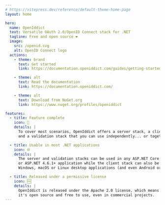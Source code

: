 ```yaml
---
# https://vitepress.dev/reference/default-theme-home-page
layout: home

hero:
  name: OpenIddict
  text: Versatile OAuth 2.0/OpenID Connect stack for .NET
  tagline: Free and open source ❤
  image:
    src: /openid.svg
    alt: OpenID Connect logo
  actions:
    - theme: brand
      text: Get started
      link: https://documentation.openiddict.com/guides/getting-started.html

    - theme: alt
      text: Read the documentation
      link: https://documentation.openiddict.com/

    - theme: alt
      text: Download from NuGet.org
      link: https://www.nuget.org/profiles/openiddict

features:
  - title: Feature complete
    icon: 📜
    details: |
      To cover most scenarios, OpenIddict offers a server stack, a client stack
      and a validation stack that you can use independently... or together.

  - title: Usable in most .NET applications
    icon: 🌐
    details: |
      The server and validation stacks can be used in any ASP.NET Core 2.1+
      or ASP.NET 4.6.1+ application while the client stack can also be used in
      Windows, macOS or Linux desktop applications (and even Android or iOS apps!)

  - title: Released under a permissive license
    icon: 🆓
    details: |
      OpenIddict is released under the Apache 2.0 license, which means
      it's open source and free to use, even in commercial projects.
---
```


